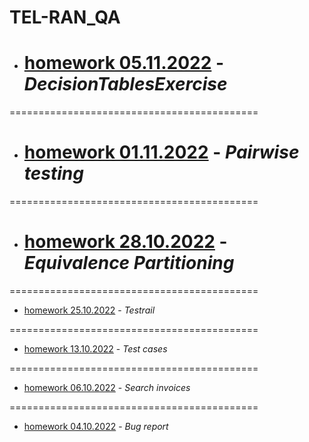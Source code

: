 # TEL-RAN_QA

- # [homework 05.11.2022](https://docs.google.com/spreadsheets/d/1-2oBHobCPjcmpEXY0hcNIBChxVckuvPqvJwre02sHbw/edit?usp=sharing) - _DecisionTablesExercise_

===========================================

- # [homework 01.11.2022](https://docs.google.com/spreadsheets/d/1Hlaz9Wg26Jy1lGeyJAvBr_y49h8z9_dI/edit?usp=sharing&ouid=109926303140471104087&rtpof=true&sd=true) - _Pairwise testing_

===========================================

- # [homework 28.10.2022](https://docs.google.com/forms/d/e/1FAIpQLSdD-aeAAuDQMfLOIvD3y9XDoKLf6pxFg-BWfJK0iC4A9azmaA/viewscore?viewscore=AE0zAgA9I_bZdLRQn8kbnIh8AKkya5zYbf6DZLciT-yhneWzUBYwblRf1XAaUmjmqyfgZJs) - _Equivalence Partitioning_

===========================================

- [homework 25.10.2022](https://sl101.github.io/TEL-RAN_QA/homeworks/hw_25_10/hw_25_10.png) - _Testrail_

===========================================

- [homework 13.10.2022](https://docs.google.com/spreadsheets/d/1w89JQ5H_cup4omP__KEcL1exu1PLGtr-JDGHU9UHQlE/edit?usp=sharing) - _Test cases_

===========================================

- [homework 06.10.2022](https://docs.google.com/spreadsheets/d/1ITi4hzLPTP3FfGMR7DzYEjOAgzJY1ygiHg01ueG8Pl0/edit?usp=sharing) - _Search invoices_

===========================================

- [homework 04.10.2022](https://docs.google.com/spreadsheets/d/1Ai-VRgtAKV_HVXu_W3JLxj9jFJYKBbVi-7C6XunFQgI/edit?usp=sharing) - _Bug report_
